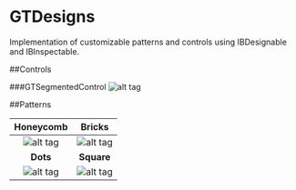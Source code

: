 # GTDesigns

Implementation of customizable patterns and controls using IBDesignable and IBInspectable.

##Controls

###GTSegmentedControl
![alt tag](https://www.dropbox.com/s/datdg9k5ns29gi9/GTSegmentedControl.png?dl=1)

##Patterns

|__Honeycomb__ | __Bricks__|
|:---:|:---:|
|![alt tag](https://www.dropbox.com/s/a7mie43jq37u13b/Honeycomb.png?dl=1)| ![alt tag](https://www.dropbox.com/s/fhtt99rjgoz2pu8/Bricks.png?dl=1) |
|__Dots__|__Square__|
|![alt tag](https://www.dropbox.com/s/dfov8dev2gckvwy/Dots.png?dl=1)| ![alt tag](https://www.dropbox.com/s/cagno25ar2z32rk/Square.png?dl=1) |
